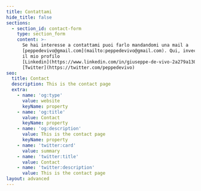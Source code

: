 ```yaml
---
title: Contattami
hide_title: false
sections:
  - section_id: contact-form
    type: section_form
    content: >-
      Se hai interesse a contattami puoi farlo mandandomi una mail a
      [peppedevivo@gmail.com](mailto:peppedevivo@gmail.com). Qui, invece, trovi
      il mio profilo
      [Linkedin](https://www.linkedin.com/in/giuseppe-de-vivo-2a279a130/) e
      [Twitter](https://twitter.com/peppedevivo)
seo:
  title: Contact
  description: This is the contact page
  extra:
    - name: 'og:type'
      value: website
      keyName: property
    - name: 'og:title'
      value: Contact
      keyName: property
    - name: 'og:description'
      value: This is the contact page
      keyName: property
    - name: 'twitter:card'
      value: summary
    - name: 'twitter:title'
      value: Contact
    - name: 'twitter:description'
      value: This is the contact page
layout: advanced
---
```

